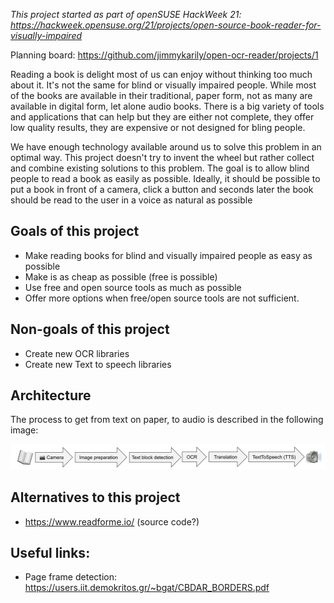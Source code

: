 *This project started as part of openSUSE HackWeek 21: https://hackweek.opensuse.org/21/projects/open-source-book-reader-for-visually-impaired*

Planning board: https://github.com/jimmykarily/open-ocr-reader/projects/1

Reading a book is delight most of us can enjoy without thinking too much about it. It's not the same for blind or visually impaired people.
While most of the books are available in their traditional, paper form, not as many are available in digital form, let alone audio books.
There is a big variety of tools and applications that can help but they are either not complete, they offer low quality results, they
are expensive or not designed for bling people.

We have enough technology available around us to solve this problem in an optimal way. This project doesn't try to invent the wheel but
rather collect and combine existing solutions to this problem. The goal is to allow blind people to read a book as easily as possible.
Ideally, it should be possible to put a book in front of a camera, click a button and seconds later the book should be read to the user
in a voice as natural as possible

## Goals of this project

- Make reading books for blind and visually impaired people as easy as possible
- Make is as cheap as possible (free is possible)
- Use free and open source tools as much as possible
- Offer more options when free/open source tools are not sufficient.

## Non-goals of this project

- Create new OCR libraries
- Create new Text to speech libraries

## Architecture

The process to get from text on paper, to audio is described in the following image:

![architecture](assets/architecture.svg)

## Alternatives to this project

- https://www.readforme.io/ (source code?)

## Useful links:

- Page frame detection: https://users.iit.demokritos.gr/~bgat/CBDAR_BORDERS.pdf

